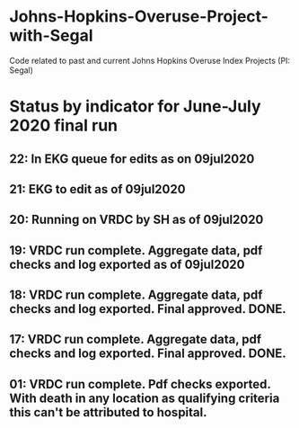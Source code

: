 # Johns-Hopkins-Overuse-Project-with-Segal
Code related to past and current Johns Hopkins Overuse Index Projects (PI: Segal)

# Status by indicator for June-July 2020 final run
## 22: In EKG queue for edits as on 09jul2020
## 21: EKG to edit as of 09jul2020
## 20: Running on VRDC by SH as of 09jul2020
## 19: VRDC run complete.  Aggregate data, pdf checks and log exported as of 09jul2020
## 18: VRDC run complete.  Aggregate data, pdf checks and log exported. Final approved. DONE. 
## 17: VRDC run complete.  Aggregate data, pdf checks and log exported. Final approved. DONE.

## 01: VRDC run complete.  Pdf checks exported.  With death in any location as qualifying criteria this can't be attributed to hospital.


